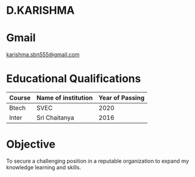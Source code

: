 # D.KARISHMA
# Gmail
karishma.sbn555@gmail.com
# Educational Qualifications
Course | Name of institution | Year of Passing
--- | --- | --- |
Btech | SVEC | 2020
Inter | Sri Chaitanya | 2016
# Objective
To secure a challenging position in a reputable organization to expand my knowledge learning and skills.




